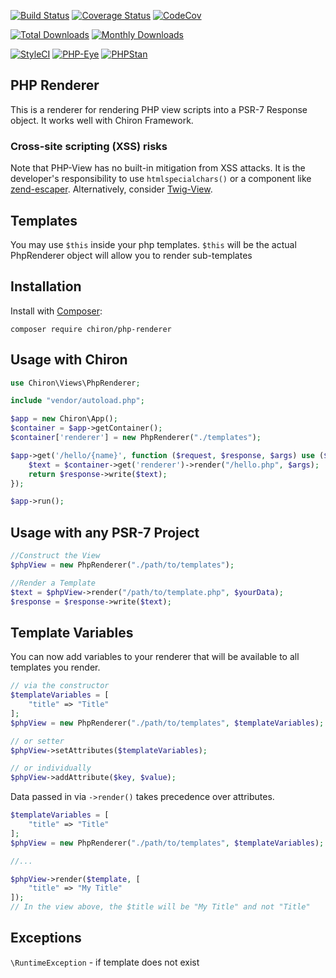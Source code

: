 [![Build Status](https://travis-ci.org/ncou/Chiron-PhpRenderer.svg?branch=master)](https://travis-ci.org/ncou/Chiron-PhpRenderer)
[![Coverage Status](https://coveralls.io/repos/github/ncou/Chiron-PhpRenderer/badge.svg?branch=master)](https://coveralls.io/github/ncou/Chiron-PhpRenderer?branch=master)
[![CodeCov](https://codecov.io/gh/ncou/Chiron-PhpRenderer/branch/master/graph/badge.svg)](https://codecov.io/gh/ncou/Chiron-PhpRenderer)

[![Total Downloads](https://img.shields.io/packagist/dt/chiron/php-renderer.svg?style=flat-square)](https://packagist.org/packages/chiron/php-renderer/stats)
[![Monthly Downloads](https://img.shields.io/packagist/dm/chiron/php-renderer.svg?style=flat-square)](https://packagist.org/packages/chiron/php-renderer/stats)

[![StyleCI](https://styleci.io/repos/127752796/shield?style=flat)](https://styleci.io/repos/127752796)
[![PHP-Eye](https://php-eye.com/badge/chiron/php-renderer/tested.svg?style=flat)](https://php-eye.com/package/chiron/php-renderer)
[![PHPStan](https://img.shields.io/badge/PHPStan-enabled-brightgreen.svg?style=flat)](https://github.com/phpstan/phpstan)

## PHP Renderer

This is a renderer for rendering PHP view scripts into a PSR-7 Response object. It works well with Chiron Framework.


### Cross-site scripting (XSS) risks

Note that PHP-View has no built-in mitigation from XSS attacks. It is the developer's responsibility to use `htmlspecialchars()` or a component like [zend-escaper](https://github.com/zendframework/zend-escaper). Alternatively, consider  [Twig-View](https://github.com/slimphp/Twig-View).



## Templates
You may use `$this` inside your php templates. `$this` will be the actual PhpRenderer object will allow you to render sub-templates

## Installation

Install with [Composer](http://getcomposer.org):

    composer require chiron/php-renderer


## Usage with Chiron

```php
use Chiron\Views\PhpRenderer;

include "vendor/autoload.php";

$app = new Chiron\App();
$container = $app->getContainer();
$container['renderer'] = new PhpRenderer("./templates");

$app->get('/hello/{name}', function ($request, $response, $args) use ($container) {
    $text = $container->get('renderer')->render("/hello.php", $args);
    return $response->write($text);
});

$app->run();
```

## Usage with any PSR-7 Project
```php
//Construct the View
$phpView = new PhpRenderer("./path/to/templates");

//Render a Template
$text = $phpView->render("/path/to/template.php", $yourData);
$response = $response->write($text);
```

## Template Variables

You can now add variables to your renderer that will be available to all templates you render.

```php
// via the constructor
$templateVariables = [
    "title" => "Title"
];
$phpView = new PhpRenderer("./path/to/templates", $templateVariables);

// or setter
$phpView->setAttributes($templateVariables);

// or individually
$phpView->addAttribute($key, $value);
```

Data passed in via `->render()` takes precedence over attributes.
```php
$templateVariables = [
    "title" => "Title"
];
$phpView = new PhpRenderer("./path/to/templates", $templateVariables);

//...

$phpView->render($template, [
    "title" => "My Title"
]);
// In the view above, the $title will be "My Title" and not "Title"
```

## Exceptions
`\RuntimeException` - if template does not exist
